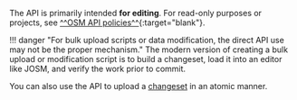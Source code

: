 The API is primarily intended **for editing**. For read-only purposes or projects, see [^^OSM API policies^^](https://operations.osmfoundation.org/policies/api/){:target="blank"}.

!!! danger "For bulk upload scripts or data modification, the direct API use may not be the proper mechanism."
    The modern version of creating a bulk upload or modification script is to build a changeset, load it into an editor like JOSM, and verify the work prior to commit.
     
You can also use the API to upload a [changeset](general_information/changesets.md) in an atomic manner.